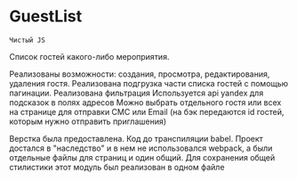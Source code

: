 # GuestList
`Чистый JS` 

Список гостей какого-либо мероприятия.

Реализованы возможности: создания, просмотра, редактирования, удаления гостя. 
Реализована подгрузка части списка гостей с помощью пагинации. Реализована фильтрация
Используется api yandex для подсказок в полях адресов
Можно выбрать отдельного гостя или всех на странице для отправки СМС или Email (на бэк передаются id гостей, которым нужно отправить приглашения)

Верстка была предоставлена. Код до транспиляции babel. 
Проект достался в "наследство" и в нем не использовался webpack, а были отдельные файлы для страниц и один общий.
Для сохранения общей стилистики этот модуль был реализован в одном файле
